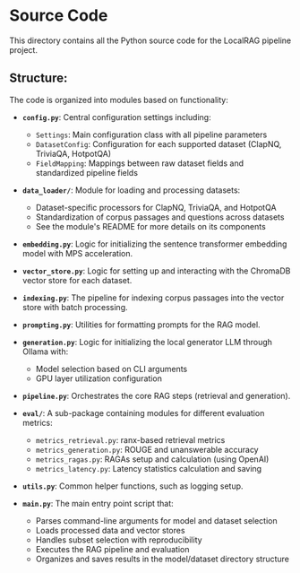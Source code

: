 # Source Code

This directory contains all the Python source code for the LocalRAG pipeline project.

## Structure:

The code is organized into modules based on functionality:

-   **`config.py`**: Central configuration settings including:
    -   `Settings`: Main configuration class with all pipeline parameters
    -   `DatasetConfig`: Configuration for each supported dataset (ClapNQ, TriviaQA, HotpotQA)
    -   `FieldMapping`: Mappings between raw dataset fields and standardized pipeline fields

-   **`data_loader/`**: Module for loading and processing datasets:
    -   Dataset-specific processors for ClapNQ, TriviaQA, and HotpotQA
    -   Standardization of corpus passages and questions across datasets
    -   See the module's README for more details on its components

-   **`embedding.py`**: Logic for initializing the sentence transformer embedding model with MPS acceleration.

-   **`vector_store.py`**: Logic for setting up and interacting with the ChromaDB vector store for each dataset.

-   **`indexing.py`**: The pipeline for indexing corpus passages into the vector store with batch processing.

-   **`prompting.py`**: Utilities for formatting prompts for the RAG model.

-   **`generation.py`**: Logic for initializing the local generator LLM through Ollama with:
    -   Model selection based on CLI arguments
    -   GPU layer utilization configuration

-   **`pipeline.py`**: Orchestrates the core RAG steps (retrieval and generation).

-   **`eval/`**: A sub-package containing modules for different evaluation metrics:
    -   `metrics_retrieval.py`: ranx-based retrieval metrics
    -   `metrics_generation.py`: ROUGE and unanswerable accuracy
    -   `metrics_ragas.py`: RAGAs setup and calculation (using OpenAI)
    -   `metrics_latency.py`: Latency statistics calculation and saving

-   **`utils.py`**: Common helper functions, such as logging setup.

-   **`main.py`**: The main entry point script that:
    -   Parses command-line arguments for model and dataset selection
    -   Loads processed data and vector stores
    -   Handles subset selection with reproducibility
    -   Executes the RAG pipeline and evaluation
    -   Organizes and saves results in the model/dataset directory structure